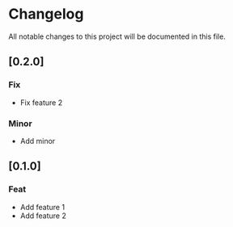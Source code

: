 # Changelog

All notable changes to this project will be documented in this file.

## [0.2.0]

### Fix

- Fix feature 2

### Minor

- Add minor

## [0.1.0]

### Feat

- Add feature 1
- Add feature 2

<!-- generated by git-cliff -->
